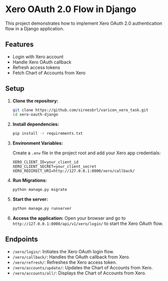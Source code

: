 # Xero OAuth 2.0 Flow in Django

This project demonstrates how to implement Xero OAuth 2.0 authentication flow in a Django application.

## Features

- Login with Xero account
- Handle Xero OAuth callback
- Refresh access tokens
- Fetch Chart of Accounts from Xero

## Setup

1. **Clone the repository:**
   ```bash
   git clone https://github.com/sireesbrl/varicon_xero_task.git
   cd xero-oauth-django
   ```

2. **Install dependencies:**
   ```bash
   pip install -r requirements.txt
   ```

3. **Environment Variables:**

   Create a `.env` file in the project root and add your Xero app credentials:

   ```
   XERO_CLIENT_ID=your_client_id
   XERO_CLIENT_SECRET=your_client_secret
   XERO_REDIRECT_URI=http://127.0.0.1:8000/xero/callback/
   ```

4. **Run Migrations:**
   ```bash
   python manage.py migrate
   ```

5. **Start the server:**
   ```bash
   python manage.py runserver
   ```

6. **Access the application:**
   Open your browser and go to `http://127.0.0.1:8000/api/v1/xero/login/` to start the Xero OAuth flow.

## Endpoints

- `/xero/login/`: Initiates the Xero OAuth login flow.
- `/xero/callback/`: Handles the OAuth callback from Xero.
- `/xero/refresh/`: Refreshes the Xero access token.
- `/xero/accounts/update/`: Updates the Chart of Accounts from Xero.
- `/xero/accounts/all/`: Displays the Chart of Accounts from Xero.

